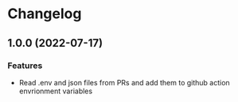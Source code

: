 # Changelog

## 1.0.0 (2022-07-17)


### Features

* Read .env and json files from PRs and add them to github action envrionment variables
